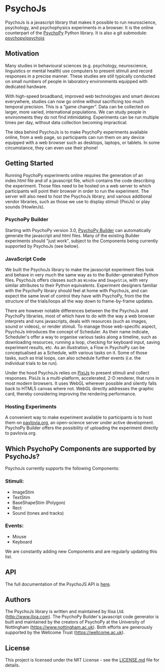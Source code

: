# PsychoJs

PsychoJs is a javascript library that makes it possible to run neuroscience, psychology, and psychophysics experiments in a browser. It is the online counterpart of the [PsychoPy](http://www.psychopy.org/) Python library.
It is also a git submodule: [psychopy/psychojs](https://github.com/psychopy/psychojs)


## Motivation

Many studies in behavioural sciences (e.g. psychology, neuroscience, linguistics or mental health) use computers to present stimuli and record responses in a precise manner. These studies are still typically conducted on small numbers of people in laboratory environments equipped with dedicated hardware.

With high-speed broadband, improved web technologies and smart devices everywhere, studies can now go online without sacrificing too much temporal precision. This is a “game changer”. Data can be collected on larger, more varied, international populations. We can study people in environments they do not find intimidating. Experiments can be run multiple times per day, without data collection becoming impractical.

The idea behind PsychoJs is to make PsychoPy experiments available online, from a web page, so participants can run them on any device equipped with a web browser such as desktops, laptops, or tablets. In some circumstance, they can even use their phone!


## Getting Started

Running PsychoPy experiments online requires the generation of an index.html file and of a javascript file, which contains the code describing the experiment. Those files need to be hosted on a web server to which participants will point their browser in order to run the experiment. The server will also need to host the PsychoJs library, and various additional vendor libraries, such as those we use to display stimuli (PixiJs) or play sounds (HowlerJs).

### PsychoPy Builder
Starting with PsychoPy version 3.0, [PsychoPy Builder](http://www.psychopy.org/builder/builder.html) can automatically generate the javascript and html files. Many of the existing Builder experiments should "just work", subject to the Components being currently supported by PsychoJs (see below).

### JavaScript Code
We built the PsychoJs library to make the javascript experiment files look and behave in very much the same way as to the Builder-generated Python files. PsychoJs offers classes such as `Window` and `ImageStim`, with very similar attributes to their Python equivalents. Experiment designers familiar with the PsychoPy library should feel at home with PsychoJs, and can expect the same level of control they have with PsychoPy, from the the structure of the trials/loops all the way down to frame-by-frame updates.

There are however notable differences between the the PsychoJs and PsychoPy libraries, most of which have to do with the way a web browser interprets and runs javascripts, deals with resources (such as images, sound or videos), or render stimuli. To manage those web-specific aspect, PsychoJs introduces  the concept of Scheduler. As their name indicate, Scheduler's offer a way to organise various tasks along a timeline, such as downloading resources, running a loop, checking for keyboard input, saving experiment results, etc. As an illustration, a Flow in PsychoPy can be conceptualised as a Schedule, with various tasks on it. Some of those tasks, such as trial loops, can also schedule further events (i.e. the individual trials to be run).

Under the hood PsychoJs relies on [PixiJs](http://www.pixijs.com) to present stimuli and collect responses. PixiJs is a multi-platform, accelerated, 2-D renderer, that runs in most modern browsers. It uses WebGL wherever possible and silently falls back to HTML5 canvas where not. WebGL directly addresses the graphic card, thereby considering improving the rendering performance.


### Hosting Experiments
A convenient way to make experiment available to participants is to host them on [pavlovia.org](https://www.pavlovia.org), an open-science server under active development. PsychoPy Builder offers the possibility of uploading the experiment directly to pavlovia.org.


## Which PsychoPy Components are supported by PsychoJs?
PsychoJs currently supports the following Components:

### Stimuli:
* ImageStim
* TextStim
* BaseShapeStim (Polygon)
* Rect
* Sound (tones and tracks)

### Events:
* Mouse
* Keyboard

We are constantly adding new Components and are regularly updating this list.


## API
The full documentation of the PsychoJS API is [here](https://psychopy.github.io/psychojs/).


## Authors

The PsychoJs library is written and maintained by Ilixa Ltd. (http://www.ilixa.com). The PsychoPy Builder's javascript code generator is built and maintained by the creators of PsychoPy at the University of Nottingham (https://www.nottingham.ac.uk). Both efforts are generously supported by the Wellcome Trust (https://wellcome.ac.uk).


## License

This project is licensed under the MIT License - see the [LICENSE.md](LICENSE.md) file for details.

